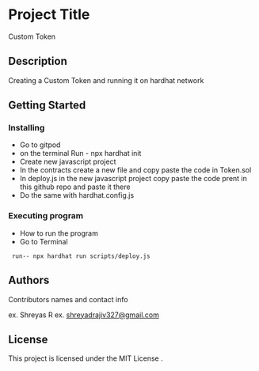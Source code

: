 # Project Title

Custom Token
## Description

Creating a Custom Token and running it on hardhat network

## Getting Started

### Installing

* Go to gitpod
* on the terminal Run - npx hardhat init
* Create new javascript project
* In the contracts create a new file and copy paste the code in Token.sol
* In deploy.js in the new javascript project copy paste the code prent in this github repo and paste it there
* Do the same with hardhat.config.js

### Executing program

* How to run the program
* Go to Terminal
```
 run-- npx hardhat run scripts/deploy.js
```



## Authors

Contributors names and contact info

ex. Shreyas R
ex. shreyadrajiv327@gmail.com


## License

This project is licensed under the MIT License .

